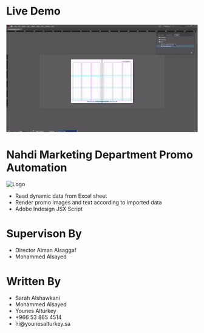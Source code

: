 # Live Demo

![Live Demo](https://github.com/younes-alturkey/nahdi-auto-magazine-script/blob/main/demo.gif)

# Nahdi Marketing Department Promo Automation

![Logo](https://github.com/younes-alturkey/nahdi-mobile-rn-algolia/blob/master/nahdi-logo.png)

<ul>
<li>Read dynamic data from Excel sheet</li>
<li>Render promo images and text according to imported data</li>
<li>Adobe Indesign JSX Script</li>
</ul>

# Supervison By

<ul>
<li>Director Aiman Alsaggaf</li>
<li>Mohammed Alsayed</li>
</ul>

# Written By

<ul>
<li>Sarah Alshawkani</li>
<li>Mohammed Alsayed</li>
<li>Younes Alturkey</li>
<li>+966 53 865 4514</li>
<li>hi@younesalturkey.sa</li>
</ul>
